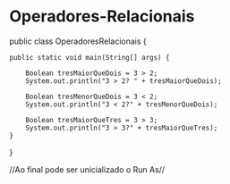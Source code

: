 # Operadores-Relacionais

public class OperadoresRelacionais {

	public static void main(String[] args) {
		
		Boolean tresMaiorQueDois = 3 > 2;
		System.out.println("3 > 2? " + tresMaiorQueDois);
		
		Boolean tresMenorQueDois = 3 < 2;
		System.out.println("3 < 2?" + tresMenorQueDois);
		
		Boolean tresMaiorQueTres = 3 > 3;
		System.out.println("3 > 3?" + tresMaiorQueTres);
	}
}

//Ao final pode ser unicializado o Run As//
